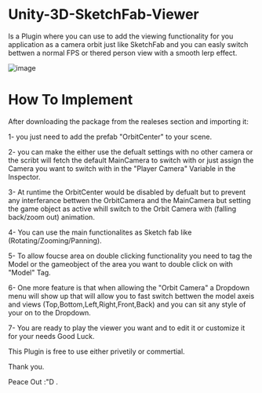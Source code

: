# Unity-3D-SketchFab-Viewer

Is a Plugin where you can use to add the viewing functionality for you application as a camera orbit just like SketchFab and you can easly switch bettwen a normal FPS or thered person view with a smooth lerp effect.

![image](https://user-images.githubusercontent.com/12146382/177429268-b02acfe7-b2b8-4cdf-b122-923a7b6df298.png)


# How To Implement

After downloading the package from the realeses section and importing it:

1- you just need to add the prefab "OrbitCenter" to your scene.

2- you can make the either use the defualt settings with no other camera or the scribt will fetch the default MainCamera to switch with or just assign the Camera you want to switch with in the "Player Camera" Variable in the Inspector.

3- At runtime the OrbitCenter would be disabled by defualt but to prevent any interferance bettwen the OrbitCamera and the MainCamera but setting the game object as active whill switch to the Orbit Camera with (falling back/zoom out) animation.

4- You can use the main functionalites as Sketch fab like (Rotating/Zooming/Panning).

5- To allow foucse area on double clicking functionality you need to tag the Model or the gameobject of the area you want to double click on with "Model" Tag.

6- One more feature is that when allowing the "Orbit Camera" a Dropdown menu will show up that will allow you to fast switch bettwen the model axeis and views (Top,Bottom,Left,Right,Front,Back) and you can sit any style of your on to the Dropdown.

7- You are ready to play the viewer you want and to edit it or customize it for your needs Good Luck.


This Plugin is free to use either privetily or commertial.

Thank you.

Peace Out :"D .
